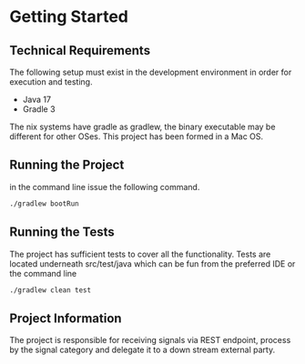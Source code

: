 # Getting Started

## Technical Requirements
The following setup must exist in the development environment in order for execution and testing.
- Java 17
- Gradle 3

The nix systems have gradle as gradlew, the binary executable may be different for other OSes.
This project has been formed in a Mac OS.


## Running the Project
in the command line issue the following command.
```bash
./gradlew bootRun
```

## Running the Tests
The project has sufficient tests to cover all the functionality. 
Tests are located underneath src/test/java which can be fun from the preferred IDE or the command line

```bash
./gradlew clean test
```

## Project Information
The project is responsible for receiving signals via REST endpoint, process by the signal category
and delegate it to a down stream external party.
